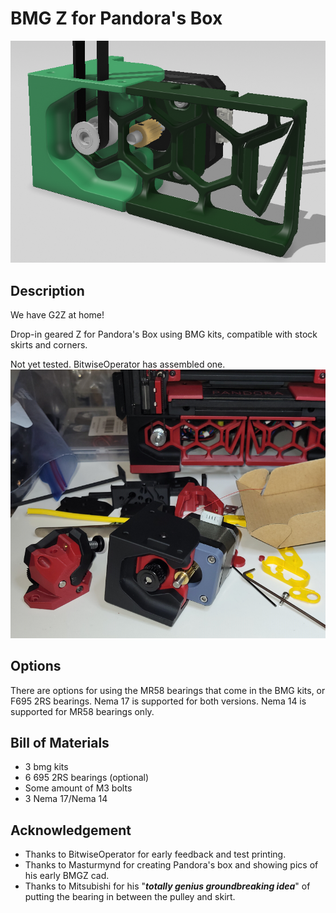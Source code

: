 # BMG Z for Pandora's Box
![](/Images/PandoraBMGZ_005.png)

## Description
We have G2Z at home!

Drop-in geared Z for Pandora's Box using BMG kits, compatible with stock skirts and corners.

Not yet tested. BitwiseOperator has assembled one.
![](/Images/BMGZ_BitwiseOperator.png)

## Options
There are options for using the MR58 bearings that come in the BMG kits, or F695 2RS bearings. 
Nema 17 is supported for both versions. Nema 14 is supported for MR58 bearings only.


## Bill of Materials 
- 3 bmg kits
- 6 695 2RS bearings (optional)
- Some amount of M3 bolts
- 3 Nema 17/Nema 14

## Acknowledgement
- Thanks to BitwiseOperator for early feedback and test printing.
- Thanks to Masturmynd for creating Pandora's box and showing pics of his early BMGZ cad.
- Thanks to Mitsubishi for his "***totally genius groundbreaking idea***" of putting the bearing in between the pulley and skirt.

